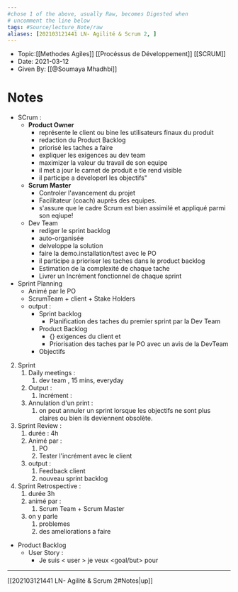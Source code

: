 ```yaml
---
#chose 1 of the above, usually Raw, becomes Digested when
# uncomment the line below
tags: #Source/lecture_Note/raw
aliases: [202103121441 LN- Agilité & Scrum 2, ] 
---
```

<!--topic should reference the big themes of a certain lecture, not necessarily the Title of the Course -->
* Topic:[[Methodes Agiles]] [[Procéssus de Développement]] [[SCRUM]]
* Date: 2021-03-12
* Given By: [[@Soumaya Mhadhbi]]


# Notes 
* SCrum : 
	* **Product Owner** 
		* représente le client ou bine les utilisateurs finaux du produit 
		* redaction du Product Backlog
		* priorisé les taches a faire 
		* expliquer les exigences au dev team 
		* maximizer la valeur du travail de son equipe 
		* il met a jour le carnet de produit e tle rend visible 
		* il participe a developerl les objectifs"
	* **Scrum Master** 
		* Controler l'avancement du projet
		* Facilitateur (coach) auprès des equipes. 
		* s'assure que le cadre Scrum est bien assimilé et appliqué parmi son eqiupe! 
	* Dev Team 
		* rediger le sprint backlog 
		* auto-organisée 
		* delveloppe la solution 
		* faire la demo.installation/test avec le PO 
		* il participe a prioriser les taches dans le product backlog
		* Estimation de la complexité de chaque tache 
		* Livrer un Incrément fonctionnel  de chaque sprint 
* Sprint Planning 
	* Animé par le PO 
	* ScrumTeam + client + Stake Holders
	* output : 
		* Sprint backlog 
			* Planification des taches du premier sprint par la Dev Team 
		* Product Backlog
			* {} exigences du client et 
			* Priorisation des taches par le PO avec un avis de la DevTeam
		* Objectifs 
2. Sprint 
	1. Daily meetings : 
		1. dev team , 15 mins, everyday 
	2. Output : 
		1. Incrément : 
	3. Annulation d'un print : 
		1. on peut annuler un sprint lorsque les objectifs ne sont plus claires ou bien ils deviennent obsolète. 
3. Sprint Review :
	1. durée : 4h
	2. Animé par :
		1. PO 
		2. Tester l'incrément avec le client
	3. output : 
		1. Feedback client 
		2. nouveau sprint backlog
4. Sprint Retrospective :
	1. durée 3h
	2. animé par : 
		1. Scrum Team + Scrum Master
	3. on y parle 
		1. problemes 
		2. des ameliorations a faire 

* Product Backlog
	* User Story : 
		* Je suis < user >  je veux <goal/but> pour <benefice/>

---
[[202103121441 LN- Agilité & Scrum 2#Notes|up]]